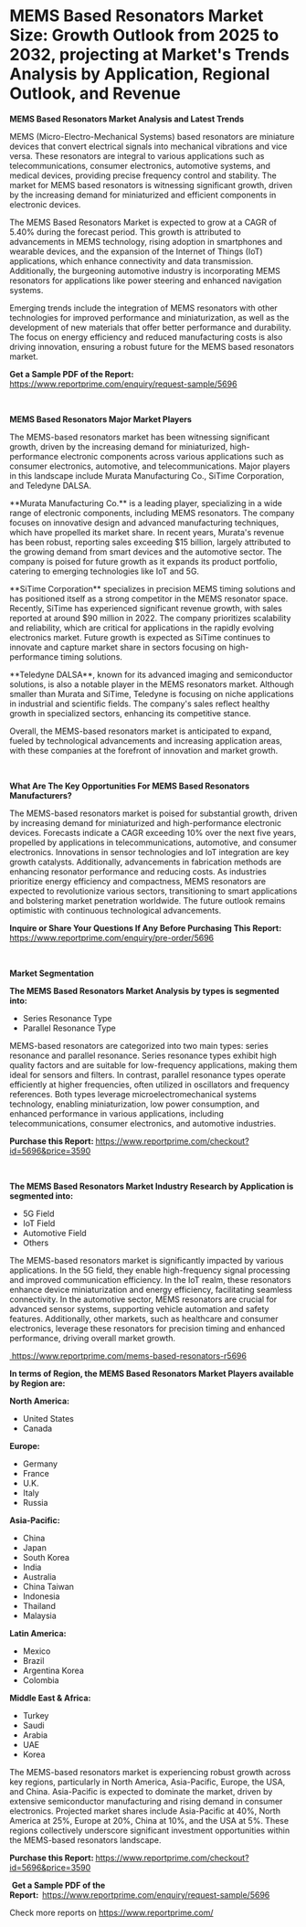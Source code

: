 <p><h1>MEMS Based Resonators Market Size: Growth Outlook from 2025 to 2032, projecting at Market's Trends Analysis by Application, Regional Outlook, and Revenue</h1></p><p><strong>MEMS Based Resonators Market Analysis and Latest Trends</strong></p>
<p><p>MEMS (Micro-Electro-Mechanical Systems) based resonators are miniature devices that convert electrical signals into mechanical vibrations and vice versa. These resonators are integral to various applications such as telecommunications, consumer electronics, automotive systems, and medical devices, providing precise frequency control and stability. The market for MEMS based resonators is witnessing significant growth, driven by the increasing demand for miniaturized and efficient components in electronic devices.</p><p>The MEMS Based Resonators Market is expected to grow at a CAGR of 5.40% during the forecast period. This growth is attributed to advancements in MEMS technology, rising adoption in smartphones and wearable devices, and the expansion of the Internet of Things (IoT) applications, which enhance connectivity and data transmission. Additionally, the burgeoning automotive industry is incorporating MEMS resonators for applications like power steering and enhanced navigation systems.</p><p>Emerging trends include the integration of MEMS resonators with other technologies for improved performance and miniaturization, as well as the development of new materials that offer better performance and durability. The focus on energy efficiency and reduced manufacturing costs is also driving innovation, ensuring a robust future for the MEMS based resonators market.</p></p>
<p><strong>Get a Sample PDF of the Report:&nbsp;</strong> <a href="https://www.reportprime.com/enquiry/request-sample/5696?utm_campaign=3225&utm_medium=2&utm_source=Github&utm_content=ia&utm_term=19032025&utm_id=mems-based-resonators">https://www.reportprime.com/enquiry/request-sample/5696</a></p>
<p>&nbsp;</p>
<p><strong>MEMS Based Resonators Major Market Players</strong></p>
<p><p>The MEMS-based resonators market has been witnessing significant growth, driven by the increasing demand for miniaturized, high-performance electronic components across various applications such as consumer electronics, automotive, and telecommunications. Major players in this landscape include Murata Manufacturing Co., SiTime Corporation, and Teledyne DALSA.</p><p>**Murata Manufacturing Co.** is a leading player, specializing in a wide range of electronic components, including MEMS resonators. The company focuses on innovative design and advanced manufacturing techniques, which have propelled its market share. In recent years, Murata's revenue has been robust, reporting sales exceeding $15 billion, largely attributed to the growing demand from smart devices and the automotive sector. The company is poised for future growth as it expands its product portfolio, catering to emerging technologies like IoT and 5G.</p><p>**SiTime Corporation** specializes in precision MEMS timing solutions and has positioned itself as a strong competitor in the MEMS resonator space. Recently, SiTime has experienced significant revenue growth, with sales reported at around $90 million in 2022. The company prioritizes scalability and reliability, which are critical for applications in the rapidly evolving electronics market. Future growth is expected as SiTime continues to innovate and capture market share in sectors focusing on high-performance timing solutions.</p><p>**Teledyne DALSA**, known for its advanced imaging and semiconductor solutions, is also a notable player in the MEMS resonators market. Although smaller than Murata and SiTime, Teledyne is focusing on niche applications in industrial and scientific fields. The company's sales reflect healthy growth in specialized sectors, enhancing its competitive stance. </p><p>Overall, the MEMS-based resonators market is anticipated to expand, fueled by technological advancements and increasing application areas, with these companies at the forefront of innovation and market growth.</p></p>
<p>&nbsp;</p>
<p><strong>What Are The Key Opportunities For MEMS Based Resonators Manufacturers?</strong></p>
<p><p>The MEMS-based resonators market is poised for substantial growth, driven by increasing demand for miniaturized and high-performance electronic devices. Forecasts indicate a CAGR exceeding 10% over the next five years, propelled by applications in telecommunications, automotive, and consumer electronics. Innovations in sensor technologies and IoT integration are key growth catalysts. Additionally, advancements in fabrication methods are enhancing resonator performance and reducing costs. As industries prioritize energy efficiency and compactness, MEMS resonators are expected to revolutionize various sectors, transitioning to smart applications and bolstering market penetration worldwide. The future outlook remains optimistic with continuous technological advancements.</p></p>
<p><strong>Inquire or Share Your Questions If Any Before Purchasing This Report:</strong> <a href="https://www.reportprime.com/enquiry/pre-order/5696?utm_campaign=3225&utm_medium=2&utm_source=Github&utm_content=ia&utm_term=19032025&utm_id=mems-based-resonators">https://www.reportprime.com/enquiry/pre-order/5696</a></p>
<p>&nbsp;</p>
<p><strong>Market Segmentation</strong></p>
<p><strong>The MEMS Based Resonators Market Analysis by types is segmented into:</strong></p>
<p><ul><li>Series Resonance Type</li><li>Parallel Resonance Type</li></ul></p>
<p><p>MEMS-based resonators are categorized into two main types: series resonance and parallel resonance. Series resonance types exhibit high quality factors and are suitable for low-frequency applications, making them ideal for sensors and filters. In contrast, parallel resonance types operate efficiently at higher frequencies, often utilized in oscillators and frequency references. Both types leverage microelectromechanical systems technology, enabling miniaturization, low power consumption, and enhanced performance in various applications, including telecommunications, consumer electronics, and automotive industries.</p></p>
<p><strong>Purchase this Report:&nbsp;</strong><a href="https://www.reportprime.com/checkout?id=5696&price=3590&utm_campaign=3225&utm_medium=2&utm_source=Github&utm_content=ia&utm_term=19032025&utm_id=mems-based-resonators">https://www.reportprime.com/checkout?id=5696&price=3590</a></p>
<p>&nbsp;</p>
<p><strong>The MEMS Based Resonators Market Industry Research by Application is segmented into:</strong></p>
<p><ul><li>5G Field</li><li>IoT Field</li><li>Automotive Field</li><li>Others</li></ul></p>
<p><p>The MEMS-based resonators market is significantly impacted by various applications. In the 5G field, they enable high-frequency signal processing and improved communication efficiency. In the IoT realm, these resonators enhance device miniaturization and energy efficiency, facilitating seamless connectivity. In the automotive sector, MEMS resonators are crucial for advanced sensor systems, supporting vehicle automation and safety features. Additionally, other markets, such as healthcare and consumer electronics, leverage these resonators for precision timing and enhanced performance, driving overall market growth.</p></p>
<p><a href="https://www.reportprime.com/mems-based-resonators-r5696?utm_campaign=3225&utm_medium=2&utm_source=Github&utm_content=ia&utm_term=19032025&utm_id=mems-based-resonators">&nbsp;https://www.reportprime.com/mems-based-resonators-r5696</a></p>
<p><strong>In terms of Region, the MEMS Based Resonators Market Players available by Region are:</strong></p>
<p>
    <p> <strong> North America: </strong>
        <ul>
            <li>United States</li>
            <li>Canada</li>
        </ul>
        </p> 
    <p> <strong> Europe: </strong>
        <ul>
            <li>Germany</li>
            <li>France</li>
            <li>U.K.</li>
            <li>Italy</li>
            <li>Russia</li>
        </ul>
        </p> 
    <p> <strong> Asia-Pacific: </strong>
        <ul>
            <li>China</li>
            <li>Japan</li>
            <li>South Korea</li>
            <li>India</li>
            <li>Australia</li>
            <li>China Taiwan</li>
            <li>Indonesia</li>
            <li>Thailand</li>
            <li>Malaysia</li>
        </ul>
        </p> 
    <p> <strong> Latin America: </strong>
        <ul>
            <li>Mexico</li>
            <li>Brazil</li>
            <li>Argentina Korea</li>
            <li>Colombia</li>
        </ul>
        </p> 
    <p> <strong> Middle East & Africa: </strong>
        <ul>
            <li>Turkey</li>
            <li>Saudi</li>
            <li>Arabia</li>
            <li>UAE</li>
            <li>Korea</li>
        </ul>
    </p>
    </p>
<p><p>The MEMS-based resonators market is experiencing robust growth across key regions, particularly in North America, Asia-Pacific, Europe, the USA, and China. Asia-Pacific is expected to dominate the market, driven by extensive semiconductor manufacturing and rising demand in consumer electronics. Projected market shares include Asia-Pacific at 40%, North America at 25%, Europe at 20%, China at 10%, and the USA at 5%. These regions collectively underscore significant investment opportunities within the MEMS-based resonators landscape.</p></p>
<p><strong>Purchase this Report: </strong><a href="https://www.reportprime.com/checkout?id=5696&price=3590&utm_campaign=3225&utm_medium=2&utm_source=Github&utm_content=ia&utm_term=19032025&utm_id=mems-based-resonators">https://www.reportprime.com/checkout?id=5696&price=3590</a></p>
<p>&nbsp;<strong>Get a Sample PDF of the Report:&nbsp;&nbsp;</strong><a href="https://www.reportprime.com/enquiry/request-sample/5696?utm_campaign=3225&utm_medium=2&utm_source=Github&utm_content=ia&utm_term=19032025&utm_id=mems-based-resonators">https://www.reportprime.com/enquiry/request-sample/5696</a></p>
<p><strong></strong></p>
<p>Check more reports on <a href="https://www.reportprime.com/?utm_campaign=3225&utm_medium=2&utm_source=Github&utm_content=ia&utm_term=19032025&utm_id=mems-based-resonators">https://www.reportprime.com/</a></p>